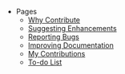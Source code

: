 - Pages
    - <a href="#/pages/Why-contribute">Why Contribute</a>
    - <a href="#/pages/Suggesting-enhancements">Suggesting Enhancements</a>
    - <a href="#/pages/Reporting-bugs">Reporting Bugs</a>
    - <a href="#/pages/Improving-docs">Improving Documentation</a>
    - <a href="#/pages/My-contributions/README">My Contributions</a>
    - <a href="#/TO-DO">To-do List</a>